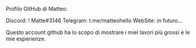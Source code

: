 Profilo GitHub di Matteo:

Discord: ! Matte#3146
Telegram: t.me/matteohello
WebSite: in futuro...

Questo account github ha lo scopo di mostrare i miei lavori più grossi e le mie esperienze.
